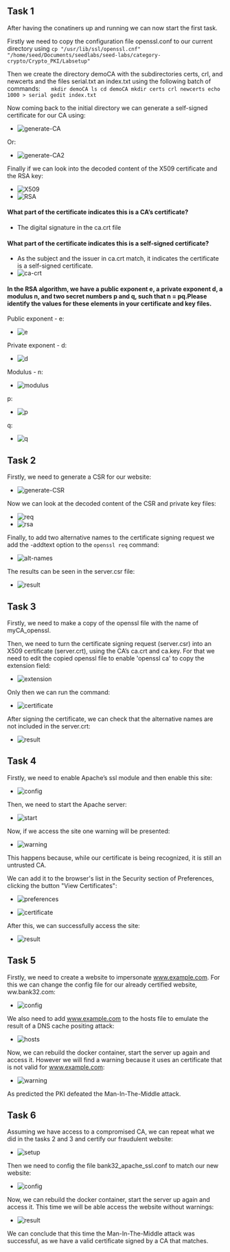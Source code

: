 ## Task 1
After having the conatiners up and running we can now start the first task.

Firstly we need to copy the configuration file openssl.conf to our current directory using `cp "/usr/lib/ssl/openssl.cnf" "/home/seed/Documents/seedlabs/seed-labs/category-crypto/Crypto_PKI/Labsetup"`

Then we create the directory demoCA with the subdirectories certs, crl, and newcerts and the files serial.txt an index.txt using the following batch of commands:
`   
    mkdir demoCA
    ls
    cd demoCA
    mkdir certs crl newcerts
    echo 1000 > serial
    gedit index.txt
`

Now coming back to the initial directory we can generate a self-signed certificate for our CA using: 
- ![generate-CA](/Images/Week12/Task1-generate-CA.PNG "generate-CA")

Or:
- ![generate-CA2](/Images/Week12/Task1-generate-CA2.PNG "generate-CA2")

Finally if we can look into the decoded content of the X509 certificate and the RSA key:
- ![X509](/Images/Week12/Task1-X509.PNG "X509")
- ![RSA](/Images/Week12/Task1-RSA.PNG "RSA")

#### What part of the certificate indicates this is a CA’s certificate?

- The digital signature in the ca.crt file

#### What part of the certificate indicates this is a self-signed certificate?

- As the subject and the issuer in ca.crt match, it indicates the certificate is a self-signed certificate.
- ![ca-crt](/Images/Week12/Task1-ca-crt.PNG "ca-crt")

#### In the RSA algorithm, we have a public exponent e, a private exponent d, a modulus n, and two secret numbers p and q, such that n = pq.Please identify the values for these elements in your certificate and key files.

Public exponent - e:
- ![e](/Images/Week12/Task1-e.PNG "e")

Private exponent - d:
- ![d](/Images/Week12/Task1-d.PNG "d")

Modulus - n:
- ![modulus](/Images/Week12/Task1-modulus.PNG "modulus")

p:
- ![p](/Images/Week12/Task1-p.PNG "p")

q:
- ![q](/Images/Week12/Task1-q.PNG "q")

## Task 2

Firstly, we need to generate a CSR for our website: 
- ![generate-CSR](/Images/Week12/Task2-generate-CSR.PNG "generate-CSR")

Now we can look at the decoded content of the CSR and private key files:
- ![req](/Images/Week12/Task2-req.PNG "req")
- ![rsa](/Images/Week12/Task2-rsa.PNG "rsa")

Finally, to add two alternative names to the certificate signing request we add the -addtext option to the `openssl req` command:
- ![alt-names](/Images/Week12/Task2-alt-names.PNG "alt-names")

The results can be seen in the server.csr file:
- ![result](/Images/Week12/Task2-result.PNG "result")

## Task 3

Firstly, we need to make a copy of the openssl file with the name of myCA_openssl.

Then, we need to turn the certificate signing request (server.csr) into an X509 certificate (server.crt), using the CA’s ca.crt and ca.key. For that we need to edit the copied openssl file to enable 'openssl ca' to copy the extension field:
- ![extension](/Images/Week12/Task3-extension.PNG "extension")

Only then we can run the command:
- ![certificate](/Images/Week12/Task3-certificate.PNG "certificate")

After signing the certificate, we can check that the alternative names are not included in the server.crt:
- ![result](/Images/Week12/Task3-result.PNG "result")

## Task 4

Firstly, we need to enable Apache’s ssl module and then enable this site:
- ![config](/Images/Week12/Task4-config.PNG "config")

Then, we need to start the Apache server:
- ![start](/Images/Week12/Task4-start.PNG "start")

Now, if we access the site one warning will be presented:
- ![warning](/Images/Week12/Task4-warning.PNG "warning")

This happens because, while our certificate is being recognized, it is still an untrusted CA.

We can add it to the browser's list in the Security section of Preferences, clicking the button "View Certificates":
- ![preferences](/Images/Week12/Task4-preferences.PNG "preferences")

- ![certificate](/Images/Week12/Task4-certificate.PNG "certificate")

After this, we can successfully access the site:
- ![result](/Images/Week12/Task4-result.PNG "result")

## Task 5

Firstly, we need to create a website to impersonate www.example.com. For this we can change the config file for our already certified website, ww.bank32.com:
- ![config](/Images/Week12/Task5-config.PNG "config")

We also need to add www.example.com to the hosts file to emulate the result of a DNS cache positing attack:
- ![hosts](/Images/Week12/Task5-hosts.PNG "hosts")

Now, we can rebuild the docker container, start the server up again and access it. However we will find a warning because it uses an certificate that is not valid for www.example.com:
- ![warning](/Images/Week12/Task5-warning.PNG "warning")

As predicted the PKI defeated the Man-In-The-Middle attack.

## Task 6

Assuming we have access to a compromised CA, we can repeat what we did in the tasks 2 and 3 and certify our fraudulent website:
- ![setup](/Images/Week12/Task6-setup.PNG "setup")

Then we need to config the file bank32_apache_ssl.conf to match our new website:
- ![config](/Images/Week12/Task6-config.PNG "config")

Now, we can rebuild the docker container, start the server up again and access it. This time we will be able access the website without warnings:
- ![result](/Images/Week12/Task6-result.PNG "result")

We can conclude that this time the Man-In-The-Middle attack was successful, as we have a valid certificate signed by a CA that matches.
